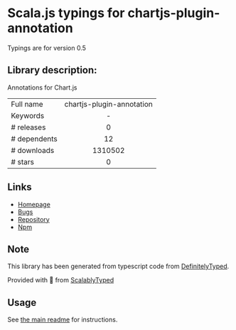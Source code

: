 
# Scala.js typings for chartjs-plugin-annotation

Typings are for version 0.5

## Library description:
Annotations for Chart.js

|                    |                 |
| ------------------ | :-------------: |
| Full name          | chartjs-plugin-annotation |
| Keywords           | - |
| # releases         | 0 |
| # dependents       | 12 |
| # downloads        | 1310502 |
| # stars            | 0 |

## Links
- [Homepage](https://github.com/chartjs/chartjs-plugin-annotation#readme)
- [Bugs](https://github.com/chartjs/chartjs-plugin-annotation/issues)
- [Repository](https://github.com/chartjs/chartjs-plugin-annotation)
- [Npm](https://www.npmjs.com/package/chartjs-plugin-annotation)
    


## Note
This library has been generated from typescript code from [DefinitelyTyped](https://definitelytyped.org).

Provided with :purple_heart: from [ScalablyTyped](https://github.com/oyvindberg/ScalablyTyped)

## Usage
See [the main readme](../../readme.md) for instructions.


